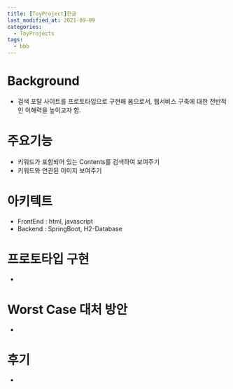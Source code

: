 ```yaml
---
title: [ToyProject]한글
last_modified_at: 2021-09-09
categories: 
  - ToyProjects
tags:
  - bbb
---
```


# Background
- 검색 포탈 사이트를 프로토타입으로 구현해 봄으로서, 웹서비스 구축에 대한 전반적인 이해력을 높이고자 함.

# 주요기능
- 키워드가 포함되어 있는 Contents를 검색하여 보여주기 
- 키워드와 연관된 이미지 보여주기

# 아키텍트
- FrontEnd : html, javascript
- Backend : SpringBoot, H2-Database

# 프로토타입 구현
- 

# Worst Case 대처 방안
- 

# 후기
- 
